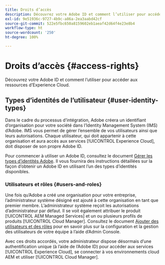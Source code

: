 ```yaml
---
title: Droits d’accès
description: Découvrez votre Adobe ID et comment l’utiliser pour accéder aux ressources d’Experience Cloud.
exl-id: 9e51936c-9727-4b9c-a86a-2ea3aabd42cf
source-git-commit: 522e5fbc650a8159602eb1aeaf42d64f4e23e8b4
workflow-type: ht
source-wordcount: '250'
ht-degree: 100%

---
```



# Droits d’accès {#access-rights}

Découvrez votre Adobe ID et comment l’utiliser pour accéder aux ressources d’Experience Cloud.

## Types d’identités de l’utilisateur {#user-identity-types}

Dans le cadre du processus d’intégration, Adobe créera un identifiant d’organisation pour votre société dans l’Identity Management System (IMS) d’Adobe. IMS vous permet de gérer l’ensemble de vos utilisateurs ainsi que leurs autorisations. Chaque utilisateur, qui doit appartenir à cette organisation et aura accès aux services [!UICONTROL Experience Cloud], doit disposer de son propre Adobe ID.

Pour commencer à utiliser un Adobe ID, consultez le document [Gérer les types d’identités Adobe](https://helpx.adobe.com/fr/enterprise/using/identity.html). Il vous fournira des instructions détaillées sur la façon d’obtenir un Adobe ID en utilisant l’un des types d’identités disponibles.

### Utilisateurs et rôles {#users-and-roles}

Une fois qu’Adobe a créé une organisation pour votre entreprise, l’administrateur système désigné est ajouté à cette organisation en tant que premier membre. L’administrateur système reçoit les autorisations d’administrateur par défaut. Il se voit également attribuer le produit [!UICONTROL AEM Managed Services] et un ou plusieurs profils de produits [!UICONTROL Cloud Manager]. Consultez le document [Ajouter des utilisateurs et des rôles](/help/requirements/users-and-roles.md) pour en savoir plus sur la configuration et la gestion des utilisateurs de votre équipe à l’aide d’Admin Console.

Avec ces droits accordés, votre administrateur dispose désormais d’une authentification unique (à l’aide de l’Adobe ID) pour accéder aux services [!UICONTROL Experience Cloud], se connecter à vos environnements cloud AEM et utiliser [!UICONTROL Cloud Manager].
